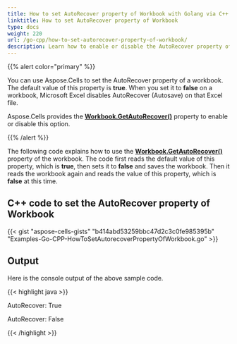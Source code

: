 ```yaml
---
title: How to set AutoRecover property of Workbook with Golang via C++
linktitle: How to set AutoRecover property of Workbook
type: docs
weight: 220
url: /go-cpp/how-to-set-autorecover-property-of-workbook/
description: Learn how to enable or disable the AutoRecover property of a workbook using Aspose.Cells for C++.
---
```


{{% alert color="primary" %}}

You can use Aspose.Cells to set the AutoRecover property of a workbook. The default value of this property is **true**. When you set it to **false** on a workbook, Microsoft Excel disables AutoRecover (Autosave) on that Excel file.

Aspose.Cells provides the [**Workbook.GetAutoRecover()**](https://reference.aspose.com/cells/go-cpp/workbooksettings/getautorecover/) property to enable or disable this option.

{{% /alert %}}

The following code explains how to use the [**Workbook.GetAutoRecover()**](https://reference.aspose.com/cells/go-cpp/workbooksettings/getautorecover/) property of the workbook. The code first reads the default value of this property, which is **true**, then sets it to **false** and saves the workbook. Then it reads the workbook again and reads the value of this property, which is **false** at this time.

## C++ code to set the AutoRecover property of Workbook

{{< gist "aspose-cells-gists" "b414abd53259bbc47d2c3c0fe985395b" "Examples-Go-CPP-HowToSetAutorecoverPropertyOfWorkbook.go" >}}
## **Output**

Here is the console output of the above sample code.

{{< highlight java >}}

AutoRecover: True

AutoRecover: False

{{< /highlight >}}